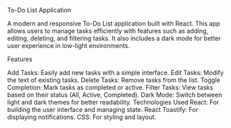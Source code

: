 To-Do List Application

A modern and responsive To-Do List application built with React. This app allows users to manage tasks efficiently with features such as adding, editing, deleting, and filtering tasks. It also includes a dark mode for better user experience in low-light environments.

Features

Add Tasks: Easily add new tasks with a simple interface.
Edit Tasks: Modify the text of existing tasks.
Delete Tasks: Remove tasks from the list.
Toggle Completion: Mark tasks as completed or active.
Filter Tasks: View tasks based on their status (All, Active, Completed).
Dark Mode: Switch between light and dark themes for better readability.
Technologies Used
React: For building the user interface and managing state.
React Toastify: For displaying notifications.
CSS: For styling and layout.
